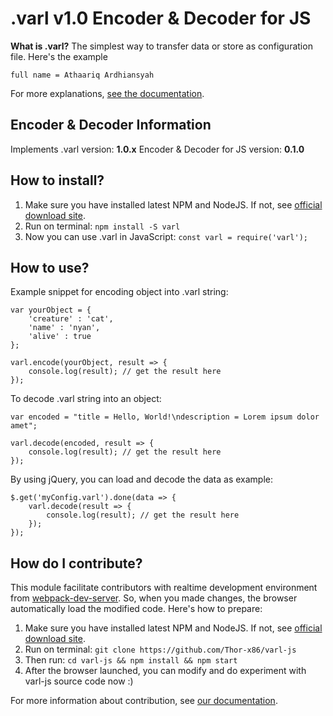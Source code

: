 # .varl v1.0 Encoder & Decoder for JS

**What is .varl?**
The simplest way to transfer data or store as configuration file. Here's the example

    full name = Athaariq Ardhiansyah

For more explanations, [see the documentation](https://github.com/Thor-x86/varl).

## Encoder & Decoder Information

Implements .varl version: **1.0.x**
Encoder & Decoder for JS version: **0.1.0**

## How to install?

1. Make sure you have installed latest NPM and NodeJS. If not, see [official download site](https://nodejs.org/en/).
2. Run on terminal: `npm install -S varl`
3. Now you can use .varl in JavaScript:
  `const varl = require('varl');`

## How to use?

Example snippet for encoding object into .varl string:

    var yourObject = {
	    'creature' : 'cat',
	    'name' : 'nyan',
	    'alive' : true
	};
	
	varl.encode(yourObject, result => {
		console.log(result); // get the result here
	});

To decode .varl string into an object:

    var encoded = "title = Hello, World!\ndescription = Lorem ipsum dolor amet";
    
    varl.decode(encoded, result => {
	    console.log(result); // get the result here
    });

By using jQuery, you can load and decode the data as example:

    $.get('myConfig.varl').done(data => {
	    varl.decode(result => {
		    console.log(result); // get the result here
	    });
    });

## How do I contribute?

This module facilitate contributors with realtime development environment from [webpack-dev-server](https://github.com/webpack/webpack-dev-server). So, when you made changes, the browser automatically load the modified code. Here's how to prepare:

1. Make sure you have installed latest NPM and NodeJS. If not, see [official download site](https://nodejs.org/en/).
2. Run on terminal: `git clone https://github.com/Thor-x86/varl-js`
3. Then run: `cd varl-js && npm install && npm start`
4. After the browser launched, you can modify and do experiment with varl-js source code now :)

For more information about contribution, see [our documentation](https://github.com/Thor-x86/varl/blob/master/docs/5-Contribution.md).